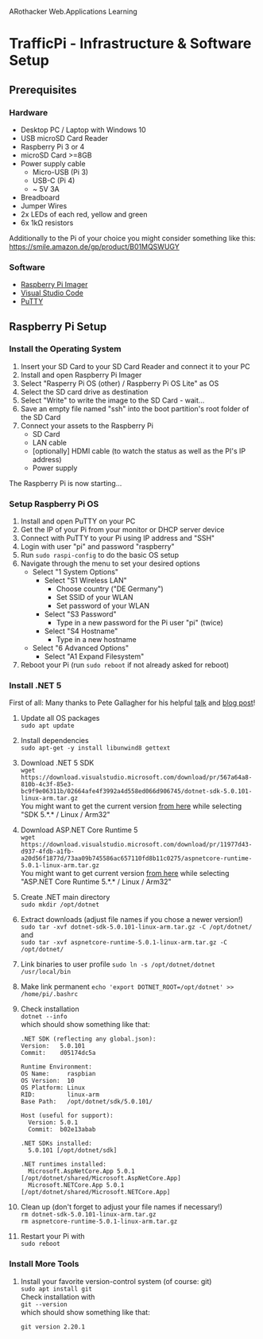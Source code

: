 ARothacker Web.Applications Learning

# TrafficPi - Infrastructure & Software Setup

## Prerequisites

### Hardware

- Desktop PC / Laptop with Windows 10
- USB microSD Card Reader
- Raspberry Pi 3 or 4
- microSD Card \>=8GB
- Power supply cable
  - Micro-USB (Pi 3)
  - USB-C (Pi 4)
  - ~ 5V 3A
- Breadboard
- Jumper Wires
- 2x LEDs of each red, yellow and green
- 6x 1kΩ resistors

Additionally to the Pi of your choice you might consider something like this:  
https://smile.amazon.de/gp/product/B01MQSWUGY

### Software

- [Raspberry Pi Imager](https://www.raspberrypi.org/software/)
- [Visual Studio Code](https://code.visualstudio.com/Download)
- [PuTTY](https://www.putty.org/)

## Raspberry Pi Setup

### Install the Operating System

1. Insert your SD Card to your SD Card Reader and connect it to your PC
2. Install and open Raspberry Pi Imager
3. Select "Rasperry Pi OS (other) / Raspberry Pi OS Lite" as OS
4. Select the SD card drive as destination
5. Select "Write" to write the image to the SD Card - wait...
6. Save an empty file named "ssh" into the boot partition's root folder of the SD Card
7. Connect your assets to the Raspberry Pi
   - SD Card
   - LAN cable
   - [optionally] HDMI cable (to watch the status as well as the PI's IP address)
   - Power supply

The Raspberry Pi is now starting...

### Setup Raspberry Pi OS

1. Install and open PuTTY on your PC
2. Get the IP of your Pi from your monitor or DHCP server device
3. Connect with PuTTY to your Pi using IP address and "SSH"
4. Login with user "pi" and password "raspberry"
5. Run `sudo raspi-config` to do the basic OS setup
6. Navigate through the menu to set your desired options
   - Select "1 System Options"
     - Select "S1 Wireless LAN"
       - Choose country ("DE Germany")
       - Set SSID of your WLAN
       - Set password of your WLAN
     - Select "S3 Password"
       - Type in a new password for the Pi user "pi" (twice)
     - Select "S4 Hostname"
       - Type in a new hostname
   - Select "6 Advanced Options"
     - Select "A1 Expand Filesystem"
7. Reboot your Pi (run `sudo reboot` if not already asked for reboot)

### Install .NET 5

First of all: Many thanks to Pete Gallagher for his helpful [talk](https://www.youtube.com/watch?v=l8CXgvKe314) and [blog post](https://www.petecodes.co.uk/install-and-use-microsoft-dot-net-5-with-the-raspberry-pi/)!

1. Update all OS packages  
   `sudo apt update`
2. Install dependencies  
   `sudo apt-get -y install libunwind8 gettext`
3. Download .NET 5 SDK  
   `wget https://download.visualstudio.microsoft.com/download/pr/567a64a8-810b-4c3f-85e3-bc9f9e06311b/02664afe4f3992a4d558ed066d906745/dotnet-sdk-5.0.101-linux-arm.tar.gz`  
   You might want to get the current version [from here](https://dotnet.microsoft.com/download/dotnet/5.0) while selecting "SDK 5.\*.\* / Linux / Arm32"
4. Download ASP.NET Core Runtime 5  
   `wget https://download.visualstudio.microsoft.com/download/pr/11977d43-d937-4fdb-a1fb-a20d56f1877d/73aa09b745586ac657110fd8b11c0275/aspnetcore-runtime-5.0.1-linux-arm.tar.gz`  
   You might want to get current version [from here](https://dotnet.microsoft.com/download/dotnet/5.0) while selecting "ASP.NET Core Runtime 5.\*.\* / Linux / Arm32"
5. Create .NET main directory  
   `sudo mkdir /opt/dotnet`
6. Extract downloads (adjust file names if you chose a newer version!)  
   `sudo tar -xvf dotnet-sdk-5.0.101-linux-arm.tar.gz -C /opt/dotnet/`  
   and  
   `sudo tar -xvf aspnetcore-runtime-5.0.1-linux-arm.tar.gz -C /opt/dotnet/`
7. Link binaries to user profile
   `sudo ln -s /opt/dotnet/dotnet /usr/local/bin`
8. Make link permanent
   `echo 'export DOTNET_ROOT=/opt/dotnet' >> /home/pi/.bashrc`
9. Check installation  
   `dotnet --info`  
   which should show something like that:

   ```
   .NET SDK (reflecting any global.json):
   Version:   5.0.101
   Commit:    d05174dc5a

   Runtime Environment:
   OS Name:     raspbian
   OS Version:  10
   OS Platform: Linux
   RID:         linux-arm
   Base Path:   /opt/dotnet/sdk/5.0.101/

   Host (useful for support):
     Version: 5.0.1
     Commit:  b02e13abab

   .NET SDKs installed:
     5.0.101 [/opt/dotnet/sdk]

   .NET runtimes installed:
     Microsoft.AspNetCore.App 5.0.1 [/opt/dotnet/shared/Microsoft.AspNetCore.App]
     Microsoft.NETCore.App 5.0.1 [/opt/dotnet/shared/Microsoft.NETCore.App]
   ```

10. Clean up (don't forget to adjust your file names if necessary!)  
    `rm dotnet-sdk-5.0.101-linux-arm.tar.gz`  
    `rm aspnetcore-runtime-5.0.1-linux-arm.tar.gz`
11. Restart your Pi with  
    `sudo reboot`

### Install More Tools

1. Install your favorite version-control system (of course: git)  
   `sudo apt install git`  
   Check installation with  
   `git --version`  
   which should show something like that:
   ```
   git version 2.20.1
   ```

